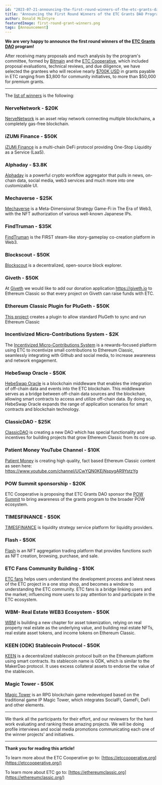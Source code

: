 ```yaml
---
id: "2023-07-21-announcing-the-first-round-winners-of-the-etc-grants-dao-program-en"
title: "Announcing the First Round Winners of the ETC Grants DAO Program"
author: Donald McIntyre
featuredImage: first-round-grant-winners.png
tags: [Announcement]
---
```


**We are very happy to announce the first round winners of the [ETC Grants DAO](https://etcgrantsdao.io/) program!**

After receiving many proposals and much analysis by the program's committee, formed by [Bitmain](https://www.bitmain.com/) and the [ETC Cooperative](https://etccooperative.org/), which included proposal evaluations, technical reviews, and due diligence, we have selected the grantees who will receive nearly [$700K USD](https://multisig.etccooperative.org/balances?safe=ETC:0x7bfEa66dcBd0D153B20418Ef6d97e8da6a1b75d5) in grants payable in ETC ranging from $3,800 for community initiatives, to more than $50,000 for premium grants.

---

The [list of winners](https://etcgrants.softr.app/projects-list-funded) is the following:

### NerveNetwork - $20K

[NerveNetwork](https://etcgrants.softr.app/project-details-en?recordId=recX5SnfUaW7StHiq) is an asset relay network connecting multiple blockchains, a completely gas-free blockchain.

### iZUMi Finance - $50K

[iZUMi Finance](https://etcgrants.softr.app/project-details-en?recordId=recAgWpIfely1Btoc) is a multi-chain DeFi protocol providing One-Stop Liquidity as a Service (LaaS).

### Alphaday - $3.8K

[Alphaday](https://etcgrants.softr.app/project-details-en?recordId=recFXsxD1gSPBC6ab) is a powerful crypto workflow aggregator that pulls in news, on-chain data, social media, web3 services and much more into one customizable UI.

### Mechaverse - $25K

[Mechaverse](https://etcgrants.softr.app/project-details-en?recordId=recSTW5H2tIpI8RQo) is a Meta-Dimensional Strategy Game-Fi in The Era of Web3, with the NFT authorization of various well-known Japanese IPs.

### FindTruman - $35K

[FindTruman](https://etcgrants.softr.app/project-details-en?recordId=recojDDyWm6un7bv7) is the FIRST steam-like story-gameplay co-creation platform in Web3.

### Blockscout - $50K

[Blockscout](https://etcgrants.softr.app/project-details-en?recordId=recF2ZgRGBCNbg8KL) is a decentralized, open-source block explorer.

### Giveth - $50K

At [Giveth](https://etcgrants.softr.app/project-details-en?recordId=recNgFDKdD1K7XSZ1) we would like to add our donation application https://giveth.io to Ethereum Classic so that every project on Giveth can raise funds with ETC.

### Ethereum Classic Plugin for PluGeth - $50K

[This project](https://etcgrants.softr.app/project-details-en?recordId=recOpSvgpRDDBPuJ8) creates a plugin to allow standard PluGeth to sync and run Ethereum Classic

### Incentivized Micro-Contributions System - $2K

The [Incentivized Micro-Contributions System](https://etcgrants.softr.app/project-details-en?recordId=recUjRAqrz5WJTixw) is a rewards-focused platform using ETC to incentivize small contributions to Ethereum Classic, seamlessly integrating with Github and social media, to increase awareness and network engagement.

### HebeSwap Oracle - $50K

[HebeSwap Oracle](https://etcgrants.softr.app/project-details-en?recordId=recawTYlPRP0Ntkwz) is a blockchain middleware that enables the integration of off-chain data and events into the ETC blockchain. This middleware serves as a bridge between off-chain data sources and the blockchain, allowing smart contracts to access and utilize off-chain data. By doing so, HebeSwap Oracle expands the range of application scenarios for smart contracts and blockchain technology.

### ClassicDAO - $25K

[ClassicDAO](https://etcgrants.softr.app/project-details-en?recordId=recZ9rnWBcmTO6FYj) is creating a new DAO which has special functionality and incentives for building projects that grow Ethereum Classic from its core up.

### Patient Money YouTube Channel - $10K

[Patient Money](https://etcgrants.softr.app/project-details-en?recordId=recrLz0lwuMbwD23o) is creating high quality, fact based Ethereum Classic content as seen here: https://www.youtube.com/channel/UCwYQN0KEjNspygAR9YstzYg

### POW Summit sponsorship - $20K

ETC Cooperative is proposing that ETC Grants DAO sponsor the [POW Summit](https://etcgrants.softr.app/project-details-en?recordId=recHBC1GES5DpKSPF) to bring awareness of the grants program to the broader POW ecosystem.

### TIMESFINANCE - $50K

[TIMESFINANCE](https://etcgrants.softr.app/project-details-zh?recordId=rec5OBQ30NPbq30b8) is liquidity strategy service platform for liquidity providers.

### Flash - $50K

[Flash](https://etcgrants.softr.app/project-details-en?recordId=recHCbzYkaOlfFUpS) is an NFT aggregation trading platform that provides functions such as NFT creation, browsing, purchase, and sale.

### ETC Fans Community Building - $10K

[ETC fans](https://etcgrants.softr.app/project-details-en?recordId=recr0eMr29BldNctN) helps users understand the development process and latest news of the ETC project in a one stop shop, and becomes a window to understanding the ETC community. ETC fans is a bridge linking users and the market; influencing more users to pay attention to and participate in the ETC ecosystem.

### WBM- Real Estate WEB3 Ecosystem - $50K

[WBM](https://etcgrants.softr.app/project-details-en?recordId=recA9y80KIuXXRFhN) is building a new chapter for asset tokenization, relying on real property real estate as the underlying value, and building real estate NFTs, real estate asset tokens, and income tokens on Ethereum Classic.

### KEEN (ODK) Stablecoin Protocol - $50K

[KEEN](https://etcgrants.softr.app/project-details-en?recordId=recoXCg2UoyzxDEfP) is a decentralized stablecoin protocol built on the Ethereum platform using smart contracts. Its stablecoin name is ODK, which is similar to the MakerDao protocol. It uses excess collateral assets to endorse the value of the stablecoin.

### Magic Tower - $50K

[Magic Tower](https://etcgrants.softr.app/project-details-en?recordId=recnw4j7BP3XQHZr5) is an RPG blockchain game redeveloped based on the traditional game IP Magic Tower, which integrates SocialFi, GameFi, DeFi and other elements.

---

We thank all the participants for their effort, and our reviewers for the hard work evaluating and ranking these amazing projects. We will be doing profile interviews and social media promotions communicating each one of the winner projects' and initiatives.

---

**Thank you for reading this article!**

To learn more about the ETC Cooperative go to:  [https://etccooperative.org](https://etccooperative.org/)

To learn more about ETC go to:  [https://ethereumclassic.org](https://ethereumclassic.org/)
